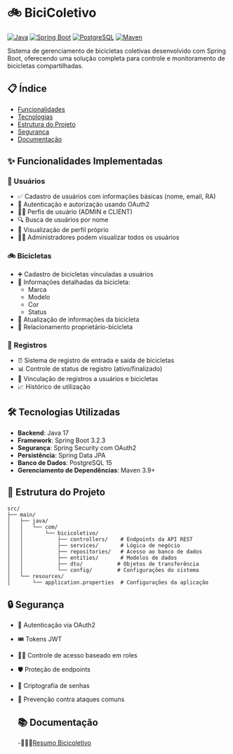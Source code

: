 # 🚲 BiciColetivo

[![Java](https://img.shields.io/badge/Java-17-orange.svg)](https://www.oracle.com/java/)
[![Spring Boot](https://img.shields.io/badge/Spring%20Boot-3.2.3-brightgreen.svg)](https://spring.io/projects/spring-boot)
[![PostgreSQL](https://img.shields.io/badge/PostgreSQL-15-blue.svg)](https://www.postgresql.org/)
[![Maven](https://img.shields.io/badge/Maven-3.9+-red.svg)](https://maven.apache.org/)

Sistema de gerenciamento de bicicletas coletivas desenvolvido com Spring Boot, oferecendo uma solução completa para controle e monitoramento de bicicletas compartilhadas.

## 📋 Índice
- [Funcionalidades](#-funcionalidades-implementadas)
- [Tecnologias](#-tecnologias-utilizadas)
- [Estrutura do Projeto](#-estrutura-do-projeto)
- [Segurança](#-segurança)
- [Documentação](#-documentação)

## ✨ Funcionalidades Implementadas

### 👥 Usuários
- ✅ Cadastro de usuários com informações básicas (nome, email, RA)
- 🔐 Autenticação e autorização usando OAuth2
- 👮‍♂️ Perfis de usuário (ADMIN e CLIENT)
- 🔍 Busca de usuários por nome
- 👤 Visualização de perfil próprio
- 👨‍💼 Administradores podem visualizar todos os usuários

### 🚲 Bicicletas
- ➕ Cadastro de bicicletas vinculadas a usuários
- 📝 Informações detalhadas da bicicleta:
  - Marca
  - Modelo
  - Cor
  - Status
- 🔄 Atualização de informações da bicicleta
- 🔗 Relacionamento proprietário-bicicleta

### 📝 Registros
- ⏰ Sistema de registro de entrada e saída de bicicletas
- 📊 Controle de status de registro (ativo/finalizado)
- 🔄 Vinculação de registros a usuários e bicicletas
- 📈 Histórico de utilização

## 🛠 Tecnologias Utilizadas
- **Backend**: Java 17
- **Framework**: Spring Boot 3.2.3
- **Segurança**: Spring Security com OAuth2
- **Persistência**: Spring Data JPA
- **Banco de Dados**: PostgreSQL 15
- **Gerenciamento de Dependências**: Maven 3.9+

## 📁 Estrutura do Projeto
```
src/
├── main/
│   ├── java/
│   │   └── com/
│   │       └── bicicoletivo/
│   │           ├── controllers/    # Endpoints da API REST
│   │           ├── services/       # Lógica de negócio
│   │           ├── repositories/   # Acesso ao banco de dados
│   │           ├── entities/       # Modelos de dados
│   │           ├── dto/           # Objetos de transferência
│   │           └── config/        # Configurações do sistema
│   └── resources/
│       └── application.properties  # Configurações da aplicação
```

## 🔒 Segurança
- 🔐 Autenticação via OAuth2
- 🎟️ Tokens JWT
- 👮‍♂️ Controle de acesso baseado em roles
- 🛡️ Proteção de endpoints
- 🔑 Criptografia de senhas
- 🚫 Prevenção contra ataques comuns

  ## 📚 Documentação
  -🧑🏻‍💻[Resumo Bicicoletivo](docs/bicicoletivo_resume.pdf)
